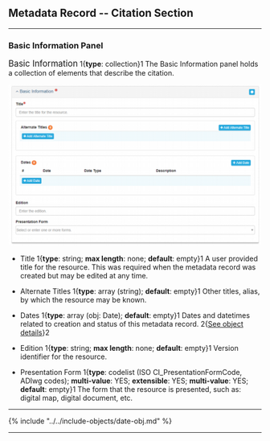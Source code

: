 ## Metadata Record -- Citation Section
---

### Basic Information Panel

<span class="md-panel" style="font-size: larger">Basic Information</span> <i class="fa fa-asterisk required" title="Required"> </i> 1{**type**: collection}1 The <span class="md-panel">Basic Information</span> panel holds a collection of elements that describe the citation. 

![Basic Information Panel](/assets/reference/edit-objects/citation/basicInfo-citation.png)

* <span class="md-element">Title</span> <i class="fa fa-asterisk required" title="Required"> </i> 1{**type**: string; **max length**: none; **default**: empty}1 A user provided title for the resource.  This was required when the metadata record was created but may be edited at any time.

* <span class="md-element">Alternate Titles</span> 1{**type**: array (string); **default**: empty}1 Other titles, alias, by which the resource may be known.

* <span class="md-element">Dates</span> 1{**type**: array (obj: <span class="md-panel">Date</span>); **default**: empty}1 Dates and datetimes related to creation and status of this metadata record. 2{[See object details](#date-object)}2 
      
* <span class="md-element">Edition</span> 1{**type**: string; **max length**: none; **default**: empty}1 Version identifier for the resource.

* <span class="md-element">Presentation Form</span> 1{**type**: codelist (ISO CI_PresentationFormCode, ADIwg codes); **multi-value**: YES; **extensible**: YES; **multi-value**: YES; **default**: empty}1 The form that the resource is presented, such as: digital map, digital document, etc.

---

{% include "../../include-objects/date-obj.md" %}

---
